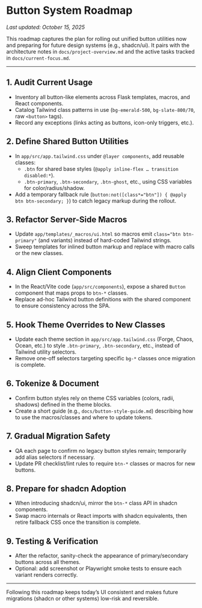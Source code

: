 # Button System Roadmap

_Last updated: October 15, 2025_

This roadmap captures the plan for rolling out unified button utilities now and preparing for future design systems (e.g., shadcn/ui). It pairs with the architecture notes in `docs/project-overview.md` and the active tasks tracked in `docs/current-focus.md`.

---

## 1. Audit Current Usage
- Inventory all button-like elements across Flask templates, macros, and React components.
- Catalog Tailwind class patterns in use (`bg-emerald-500`, `bg-slate-800/70`, raw `<button>` tags).
- Record any exceptions (links acting as buttons, icon-only triggers, etc.).

## 2. Define Shared Button Utilities
- In `app/src/app.tailwind.css` under `@layer components`, add reusable classes:
  - `.btn` for shared base styles (`@apply inline-flex … transition disabled:*`).
  - `.btn-primary`, `.btn-secondary`, `.btn-ghost`, etc., using CSS variables for color/radius/shadow.
- Add a temporary fallback rule (`button:not([class*="btn"]) { @apply btn btn-secondary; }`) to catch legacy markup during the rollout.

## 3. Refactor Server-Side Macros
- Update `app/templates/_macros/ui.html` so macros emit `class="btn btn-primary"` (and variants) instead of hard-coded Tailwind strings.
- Sweep templates for inlined button markup and replace with macro calls or the new classes.

## 4. Align Client Components
- In the React/Vite code (`app/src/components`), expose a shared `Button` component that maps props to `btn-*` classes.
- Replace ad-hoc Tailwind button definitions with the shared component to ensure consistency across the SPA.

## 5. Hook Theme Overrides to New Classes
- Update each theme section in `app/src/app.tailwind.css` (Forge, Chaos, Ocean, etc.) to style `.btn-primary`, `.btn-secondary`, etc., instead of Tailwind utility selectors.
- Remove one-off selectors targeting specific `bg-*` classes once migration is complete.

## 6. Tokenize & Document
- Confirm button styles rely on theme CSS variables (colors, radii, shadows) defined in the theme blocks.
- Create a short guide (e.g., `docs/button-style-guide.md`) describing how to use the macros/classes and where to update tokens.

## 7. Gradual Migration Safety
- QA each page to confirm no legacy button styles remain; temporarily add alias selectors if necessary.
- Update PR checklist/lint rules to require `btn-*` classes or macros for new buttons.

## 8. Prepare for shadcn Adoption
- When introducing shadcn/ui, mirror the `btn-*` class API in shadcn components.
- Swap macro internals or React imports with shadcn equivalents, then retire fallback CSS once the transition is complete.

## 9. Testing & Verification
- After the refactor, sanity-check the appearance of primary/secondary buttons across all themes.
- Optional: add screenshot or Playwright smoke tests to ensure each variant renders correctly.

---

Following this roadmap keeps today’s UI consistent and makes future migrations (shadcn or other systems) low-risk and reversible.

